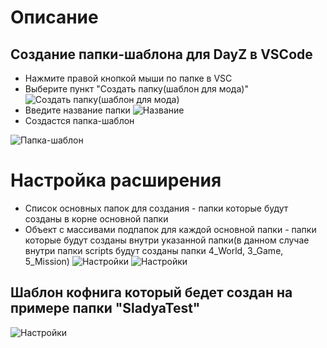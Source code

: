 # Описание
## Создание папки-шаблона для DayZ в VSCode
- Нажмите правой кнопкой мыши по папке в VSC
- Выбeрите пункт "Создать папку(шаблон для мода)"
![Создать папку(шаблон для мода)](https://s.iimg.su/s/26/D67jfiEUrEYGEd08RrBLb0293rLjuxM33DOxs0ao.png)
- Введите название папки
![Название](https://s.iimg.su/s/26/YRrroJlchpsuzxZUyphdIPvT0KIBN4TLdUbBJhOS.png)
- Создастся папка-шаблон

![Папка-шаблон](https://s.iimg.su/s/26/EGacknz1xRiLmLwOcnVhEunK9KzEA0UxrBZtCRu7.png)

# Настройка расширения
- Список основных папок для создания - папки которые будут созданы в корне основной папки
- Объект с массивами подпапок для каждой основной папки - папки которые будут созданы внутри указанной папки(в данном случае внутри папки scripts будут созданы папки 4_World, 3_Game, 5_Mission)
![Настройки](https://s.iimg.su/s/26/An8APGVP6FwTunEbsBRZGLk78Jrwto1ez8Kw60jF.png)
![Настройки](https://s.iimg.su/s/26/ZiZNCDVkb2PlnmkDC0f1HYyh2Fk2Kwb9ti855CSG.png)
 
## Шаблон кофнига который бeдет создан на примере папки "SladyaTest"
![Настройки](https://s.iimg.su/s/26/p3Lwzuk73ouIbkBegASFGUQFLbBFgIVkJuAOjzQr.png)